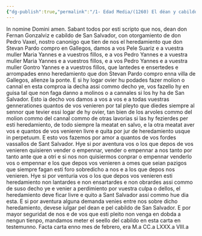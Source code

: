 ```yaml
---
{"dg-publish":true,"permalink":"/1- Edad Media/(1260) El déan y cabildo de San Salvador otorgan un heredamiento en Gallegos/","tags":["#Siglo_13","a1260","escrito","Oviedo","medieval","documento"]}
---
```



In nomine Domini amen. Sabant todos por esti scripto que nos, dean don Fernan Gonzalviz e cabildo de San Salvador, con otorgamiento de don Pedro Vaxel, nostro canonigo que tien de nos el heredamiento que don Stevan Pardo compro en Gallegos, damos a vos Pele Suariz e a vuestra muller Maria Yannes e a vuestros fillos, e a vos Pedro Yannes e a vuestra muller Maria Yannes e a vuestros fillos, e a vos Pedro Yannes e a vuestra muller Gontro Yannes e a vuestros fillos, que lantedes e ensertedes e arrompades enno heredamiento que don Stevan Pardo compro enna villa de Gallegos, allenze la ponte. E si hy logar ovier hu podades fazer molion o cannal en esta comproa ia decha assi commo decho ye, vos fazello hy en guisa tal que non faga danno a molinos o a cannales si los hy ha de San Salvador. Esto ia decho vos damos a vos a vos e a todas vuestras gennerationes quantos de vos venieren por tal pleyto que diedes siempre al sennor que tevier essi logar de hy ovier, tan bien de los arvoles commo del molion commo del cannal commo de otras lavorias si las hy fezierdes per esti heredamiento, de todo siempre la meatat en salvo, e la otra meatat aver vos e quantos de vos venieren livre e quita por jur de heredamiento usque in perpetuum. E esto vos fazemos por amor a quantos de vos fordes vassallos de Sant Salvador. Hye si por aventura vos o los que depos de vos venieren quisieren vender o empennar, vender o empennar a nos tanto por tanto ante que a otri e si nos non quisiermos conprar o empennar venderlo vos o empennar e los que depos vos venieren a omes que seian pazigos que siempre fagan esti foro sobredicho a nos e a los que depos nos venieren. Hye si por venturia vos o los que depos vos venieren esti heredamiento non lantardes e non ensartardes e non obrardes assi commo de suso decho ye e venier a perdimiento por vuestra culpa o dellos, el heredamiento deve ficar livre e quito a Sant Salvador assi commo hue dia esta. E si por aventura alguna demanda venies entre nos sobre dicho heredamiento, devese iulgar pel dean e pel cabildo de San Salvador. E por mayor seguridat de nos e de vos que esti pleito non venga en dobda a nengun tienpo, mandamos meter el seello del cabildo en esta carta en testemunno. Facta carta enno mes de febrero, era M.a CC.a LXXX.a VIII.a